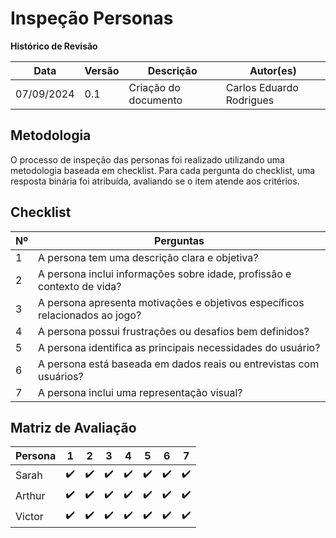 # Inspeção Personas
**Histórico de Revisão**

| Data   | Versão  | Descrição | Autor(es)|
| --- | --- | --- | --- |
| 07/09/2024 | 0.1 | Criação do documento | Carlos Eduardo Rodrigues |


## Metodologia
O processo de inspeção das personas foi realizado utilizando uma metodologia baseada em checklist. Para cada pergunta do checklist, uma resposta binária foi atribuída, avaliando se o item atende aos critérios.

## Checklist
| Nº  | Perguntas                                                                                |
|-----|---------|
| 1   | A persona tem uma descrição clara e objetiva?           |
| 2   | A persona inclui informações sobre idade, profissão e contexto de vida?       |
| 3   | A persona apresenta motivações e objetivos específicos relacionados ao jogo?     |
| 4   | A persona possui frustrações ou desafios bem definidos?                    |
| 5   | A persona identifica as principais necessidades do usuário?                               |
| 6   | A persona está baseada em dados reais ou entrevistas com usuários?       |
| 7   | A persona inclui uma representação visual?      |



## Matriz de Avaliação
| Persona | 1  | 2  | 3  | 4  | 5  | 6  | 7  |
|---------|----|----|----|----|----|----|----|
| Sarah   | ✔️  | ✔️  | ✔️  | ✔️  | ✔️  | ✔️  | ✔️  |
| Arthur  | ✔️  | ✔️  | ✔️  | ✔️  | ✔️  | ✔️  | ✔️  | 
| Victor  | ✔️  | ✔️  | ✔️  | ✔️  | ✔️  | ✔️  | ✔️  | 
